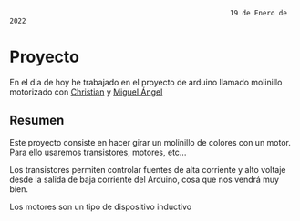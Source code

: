                                                           19 de Enero de 2022
                                                          
                                                          
# Proyecto                                                        
                                                         
En el dia de hoy he trabajado en el proyecto de arduino llamado molinillo motorizado con [Christian]() y [Miguel Ángel]() 
  
## Resumen

Este proyecto consiste en hacer girar un molinillo de colores con un motor. Para ello usaremos transistores, motores, etc...

Los transistores permiten controlar fuentes de alta corriente y alto voltaje desde la salida de baja corriente del Arduino, cosa que nos vendrá muy bien.

Los motores son un tipo de dispositivo inductivo




  
  
